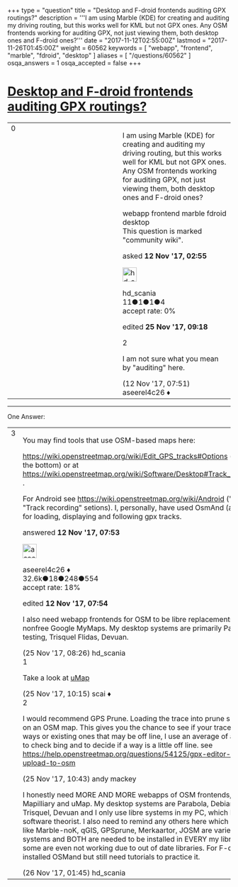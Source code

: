 +++
type = "question"
title = "Desktop and F-droid frontends auditing GPX routings?"
description = '''I am using Marble (KDE) for creating and auditing my driving routing, but this works well for KML but not GPX ones. Any OSM frontends working for auditing GPX, not just viewing them, both desktop ones and F-droid ones?'''
date = "2017-11-12T02:55:00Z"
lastmod = "2017-11-26T01:45:00Z"
weight = 60562
keywords = [ "webapp", "frontend", "marble", "fdroid", "desktop" ]
aliases = [ "/questions/60562" ]
osqa_answers = 1
osqa_accepted = false
+++

<div class="headNormal">

# [Desktop and F-droid frontends auditing GPX routings?](/questions/60562/desktop-and-f-droid-frontends-auditing-gpx-routings)

</div>

<div id="main-body">

<div id="askform">

<table id="question-table" style="width:100%;">
<colgroup>
<col style="width: 50%" />
<col style="width: 50%" />
</colgroup>
<tbody>
<tr>
<td style="width: 30px; vertical-align: top"><div class="vote-buttons">
<span id="post-60562-upvote" class="ajax-command post-vote up" rel="nofollow" title="I like this post (click again to cancel)"> </span>
<div id="post-60562-score" class="post-score" title="current number of votes">
0
</div>
<span id="post-60562-downvote" class="ajax-command post-vote down" rel="nofollow" title="I dont like this post (click again to cancel)"> </span> <span id="favorite-mark" class="ajax-command favorite-mark" rel="nofollow" title="mark/unmark this question as favorite (click again to cancel)"> </span>
<div id="favorite-count" class="favorite-count">
&#10;</div>
</div></td>
<td><div id="item-right">
<div class="question-body">
<p>I am using Marble (KDE) for creating and auditing my driving routing, but this works well for KML but not GPX ones. Any OSM frontends working for auditing GPX, not just viewing them, both desktop ones and F-droid ones?</p>
</div>
<div id="question-tags" class="tags-container tags">
<span class="post-tag tag-link-webapp" rel="tag" title="see questions tagged &#39;webapp&#39;">webapp</span> <span class="post-tag tag-link-frontend" rel="tag" title="see questions tagged &#39;frontend&#39;">frontend</span> <span class="post-tag tag-link-marble" rel="tag" title="see questions tagged &#39;marble&#39;">marble</span> <span class="post-tag tag-link-fdroid" rel="tag" title="see questions tagged &#39;fdroid&#39;">fdroid</span> <span class="post-tag tag-link-desktop" rel="tag" title="see questions tagged &#39;desktop&#39;">desktop</span>
</div>
<div id="question-controls" class="post-controls">
<div class="community-wiki">
This question is marked "community wiki".
</div>
</div>
<div class="post-update-info-container">
<div class="post-update-info post-update-info-user">
<p>asked <strong>12 Nov '17, 02:55</strong></p>
<img src="https://secure.gravatar.com/avatar/50f725aa380db984952adbd69bbb8cd4?s=32&amp;d=identicon&amp;r=g" class="gravatar" width="32" height="32" alt="hd_scania&#39;s gravatar image" />
<p><span>hd_scania</span><br />
<span class="score" title="11 reputation points">11</span><span title="1 badges"><span class="badge1">●</span><span class="badgecount">1</span></span><span title="1 badges"><span class="silver">●</span><span class="badgecount">1</span></span><span title="4 badges"><span class="bronze">●</span><span class="badgecount">4</span></span><br />
<span class="accept_rate" title="Rate of the user&#39;s accepted answers">accept rate:</span> <span title="hd_scania has no accepted answers">0%</span></p>
</div>
<div class="post-update-info post-update-info-edited">
<p><span> edited <strong>25 Nov '17, 09:18</strong> </span></p>
</div>
</div>
<div id="comments-container-60562" class="comments-container">
<span id="60565"></span>
<div id="comment-60565" class="comment">
<div id="post-60565-score" class="comment-score">
2
</div>
<div class="comment-text">
<p>I am not sure what you mean by "auditing" here.</p>
</div>
<div id="comment-60565-info" class="comment-info">
<span class="comment-age">(12 Nov '17, 07:51)</span> <span class="comment-user userinfo">aseerel4c26 ♦</span>
</div>
</div>
</div>
<div id="comment-tools-60562" class="comment-tools">
&#10;</div>
<div class="clear">
&#10;</div>
<div id="comment-60562-form-container" class="comment-form-container">
&#10;</div>
<div class="clear">
&#10;</div>
</div></td>
</tr>
</tbody>
</table>

------------------------------------------------------------------------

<div class="tabBar">

<span id="sort-top"></span>

<div class="headQuestions">

One Answer:

</div>

</div>

<span id="60566"></span>

<div id="answer-container-60566" class="answer">

<table style="width:100%;">
<colgroup>
<col style="width: 50%" />
<col style="width: 50%" />
</colgroup>
<tbody>
<tr>
<td style="width: 30px; vertical-align: top"><div class="vote-buttons">
<span id="post-60566-upvote" class="ajax-command post-vote up" rel="nofollow" title="I like this post (click again to cancel)"> </span>
<div id="post-60566-score" class="post-score" title="current number of votes">
3
</div>
<span id="post-60566-downvote" class="ajax-command post-vote down" rel="nofollow" title="I dont like this post (click again to cancel)"> </span>
</div></td>
<td><div class="item-right">
<div class="answer-body">
<p>You may find tools that use OSM-based maps here:</p>
<p><a href="https://wiki.openstreetmap.org/wiki/Edit_GPS_tracks#Options">https://wiki.openstreetmap.org/wiki/Edit_GPS_tracks#Options</a> (list "Options" at the bottom) or at <a href="https://wiki.openstreetmap.org/wiki/Software/Desktop#Track_making_features">https://wiki.openstreetmap.org/wiki/Software/Desktop#Track_making_features</a> .</p>
<p>For Android see <a href="https://wiki.openstreetmap.org/wiki/Android">https://wiki.openstreetmap.org/wiki/Android</a> ("Navigation" or "Track recording" setions). I, personally, have used OsmAnd (also <a href="https://f-droid.org/packages/net.osmand.plus/">on F-Droid</a>) for loading, displaying and following gpx tracks.</p>
</div>
<div class="answer-controls post-controls">
&#10;</div>
<div class="post-update-info-container">
<div class="post-update-info post-update-info-user">
<p>answered <strong>12 Nov '17, 07:53</strong></p>
<img src="https://secure.gravatar.com/avatar/66f0dc05b44574e3894be07b0b37cf37?s=32&amp;d=identicon&amp;r=g" class="gravatar" width="32" height="32" alt="aseerel4c26&#39;s gravatar image" />
<p><span>aseerel4c26 ♦</span><br />
<span class="score" title="32615 reputation points"><span>32.6k</span></span><span title="18 badges"><span class="badge1">●</span><span class="badgecount">18</span></span><span title="248 badges"><span class="silver">●</span><span class="badgecount">248</span></span><span title="554 badges"><span class="bronze">●</span><span class="badgecount">554</span></span><br />
<span class="accept_rate" title="Rate of the user&#39;s accepted answers">accept rate:</span> <span title="aseerel4c26 has 169 accepted answers">18%</span></p>
</div>
<div class="post-update-info post-update-info-edited">
<p><span> edited <strong>12 Nov '17, 07:54</strong> </span></p>
</div>
</div>
<div id="comments-container-60566" class="comments-container">
<span id="60771"></span>
<div id="comment-60771" class="comment">
<div id="post-60771-score" class="comment-score">
&#10;</div>
<div class="comment-text">
<p>I also need webapp frontends for OSM to be libre replacements instead of the nonfree Google MyMaps. My desktop systems are primarily Parabola, Debian testing, Trisquel Flidas, Devuan.</p>
</div>
<div id="comment-60771-info" class="comment-info">
<span class="comment-age">(25 Nov '17, 08:26)</span> <span class="comment-user userinfo">hd_scania</span>
</div>
</div>
<span id="60773"></span>
<div id="comment-60773" class="comment">
<div id="post-60773-score" class="comment-score">
1
</div>
<div class="comment-text">
<p>Take a look at <a href="http://umap.openstreetmap.fr/">uMap</a></p>
</div>
<div id="comment-60773-info" class="comment-info">
<span class="comment-age">(25 Nov '17, 10:15)</span> <span class="comment-user userinfo">scai ♦</span>
</div>
</div>
<span id="60774"></span>
<div id="comment-60774" class="comment">
<div id="post-60774-score" class="comment-score">
2
</div>
<div class="comment-text">
<p>I would recommend GPS Prune. Loading the trace into prune shows the GPX on an OSM map. This gives you the chance to see if your trace shows new ways or existing ones that may be off line, I use an average of all public traces to check bing and to decide if a way is a little off line. see <a href="/questions/54125/gpx-editor-with-direct-upload-to-osm">https://help.openstreetmap.org/questions/54125/gpx-editor-with-direct-upload-to-osm</a></p>
</div>
<div id="comment-60774-info" class="comment-info">
<span class="comment-age">(25 Nov '17, 10:43)</span> <span class="comment-user userinfo">andy mackey</span>
</div>
</div>
<span id="60788"></span>
<div id="comment-60788" class="comment">
<div id="post-60788-score" class="comment-score">
&#10;</div>
<div class="comment-text">
<p>I honestly need MORE AND MORE webapps of OSM frontends, but not just Mapilliary and uMap. My desktop systems are Parabola, Debian testing, Trisquel, Devuan and I only use libre systems in my PC, which I am a free software theorist. I also need to remind any others here which desktop apps like Marble-noK, qGIS, GPSprune, Merkaartor, JOSM are varied in different systems and BOTH are needed to be installed in EVERY my libre systems, some are even not working due to out of date libraries. For F-droid, I have installed OSMand but still need tutorials to practice it.</p>
</div>
<div id="comment-60788-info" class="comment-info">
<span class="comment-age">(26 Nov '17, 01:45)</span> <span class="comment-user userinfo">hd_scania</span>
</div>
</div>
</div>
<div id="comment-tools-60566" class="comment-tools">
&#10;</div>
<div class="clear">
&#10;</div>
<div id="comment-60566-form-container" class="comment-form-container">
&#10;</div>
<div class="clear">
&#10;</div>
</div></td>
</tr>
</tbody>
</table>

</div>

<div class="paginator-container-left">

</div>

</div>

</div>

